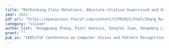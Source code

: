 ```yaml
---
title: "Rethinking Class Relations: Absolute-relative Supervised and Unsupervised Few-shot Learning"
year: 2021
pdf_url: "https://openaccess.thecvf.com/content/CVPR2021/html/Zhang_Rethinking_Class_Relations_Absolute-Relative_Supervised_and_Unsupervised_Few-Shot_Learning_CVPR_2021_paper.html"
category: "vision"
author_list: "Hongguang Zhang, Piotr Koniusz, Songlei Jian, Hongdong Li, Philip HS Torr"
grant: ""
pub_in: "IEEE/CVF Conference on Computer Vision and Pattern Recognition (CVPR), 2021"
---
```

